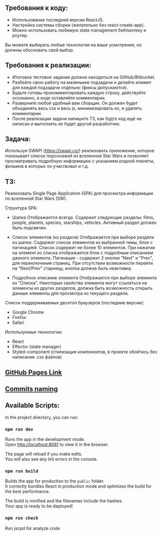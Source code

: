 ## Требования к коду:

- Использование последней версии ReactJS.
- Настройка системы сборки (желательно без react-create-app).
- Можно использовать любимую state management библиотеку и роутер.

Вы можете выбирать любые технологии на ваше усмотрение, но должны обосновать свой выбор.

## Требования к реализации:

- Итоговое тестовое задание должно находиться на GitHub/Bitbucket.
- Разбейте свою работу на маленькие подзадачи и делайте коммит для каждой подзадачи отдельно (фиксы допускаются).
- Будьте готовы прокомментировать каждую строку, действуйте осознанно, в коде оставляйте комментарии.
- Разверните любой удобный вам сборщик. Он должен будет объединять весь css и весь js, минимизировать их, и удалять комментарии.
- После реализации задачи напишите ТЗ, как будто код ещё не написан и выполнять ее будет другой разработчик.

## Задача:

Используя SWAPI (https://swapi.co/) реализовать приложение, которое показывает список персонажей из вселенной Star Wars и позволяет просматривать подробную информацию с указанием родной планеты, фильмов в которых он участвовал и т.д.


## ТЗ:

Реализовать Single Page Application (SPA) для просмотра информации по вселенной Star Wars (SW).

Структура SPA:
  - Шапка
  Отображается всегда.
  Содержит следующие разделы: films, people, planets, species, starships, vehicles.
  Активный раздел должен быть подсвечен.

  - Список элементов (из раздела)
  Отображается при выборе раздела из шапки.
  Содержит список элементов из выбранной темы, блок с пагинацией.
  Список содержит не более 10 элементов.
  При нажатии на элемент из списка отображается блок с подробным описанием данного элемента.
  Пагинация - содержит 2 кнопки "Next" и "Prev", для переключения страниц.
  При отсутствии возможности перейти на "Next/Prev" старницу, кнопка должна быть неактивна.

  - Подробное описание элемента
  Отображается при выборе элемента из "Списка".
  Некоторые свойства элемента могут ссылаться на элементы из других разделов,
  должна быть возможность открыть данные элементы для просмотра из текущего раздела.

Список поддерживаемых десктоп браузеров (последние версии):
  - Google Chrome
  - Firefox
  - Safari

Используемые технологии:
  - React
  - Effector (state manager)
  - Styled-component (стилизация компонентов, в проекте обойтись без написания .css файлов)


## [GitHub Pages Link](https://glebhihoho.github.io/vigbo/#/people)


## [Commits naming](https://github.com/artalar/blog/blob/master/src/pages/commits-naming.md)


## Available Scripts:

In the project directory, you can run:

### `npm run dev`

Runs the app in the development mode.<br>
Open [http://localhost:8081](http://localhost:8081) to view it in the browser.

The page will reload if you make edits.<br>
You will also see any lint errors in the console.

### `npm run build`

Builds the app for production to the `public` folder.<br>
It correctly bundles React in production mode and optimizes the build for the best performance.

The build is minified and the filenames include the hashes.<br>
Your app is ready to be deployed!

### `npm run check`

Run jscpd for analyze code
